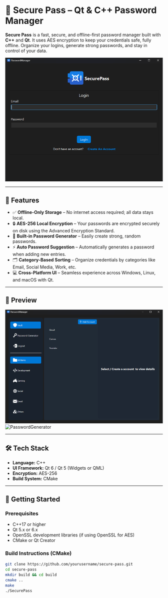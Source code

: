 # 🔐 Secure Pass – Qt & C++ Password Manager

**Secure Pass** is a fast, secure, and offline-first password manager built with **C++** and **Qt**. It uses AES encryption to keep your credentials safe, fully offline. Organize your logins, generate strong passwords, and stay in control of your data.

![Screenshot](app_preview/login_screenshot.png)

---

## 🚀 Features

- ✅ **Offline-Only Storage** – No internet access required; all data stays local.
- 🔒 **AES-256 Local Encryption** – Your passwords are encrypted securely on disk using the Advanced Encryption Standard.
- 🔑 **Built-in Password Generator** – Easily create strong, random passwords.
- ⚡ **Auto Password Suggestion** – Automatically generates a password when adding new entries.
- 🗂️ **Category-Based Sorting** – Organize credentials by categories like Email, Social Media, Work, etc.
- 💻 **Cross-Platform UI** – Seamless experience across Windows, Linux, and macOS with Qt.

---

## 📸 Preview

![Dashboard](app_preview/dashboard_screenshot.png)
![PasswordGenerator](app_preview/password_generator_screenshot)

---

## 🛠️ Tech Stack

- **Language:** C++
- **UI Framework:** Qt 6 / Qt 5 (Widgets or QML)
- **Encryption:** AES-256
- **Build System:** CMake

---

## 🔧 Getting Started

### Prerequisites

- C++17 or higher
- Qt 5.x or 6.x
- OpenSSL development libraries (if using OpenSSL for AES)
- CMake or Qt Creator

### Build Instructions (CMake)

```bash
git clone https://github.com/yourusername/secure-pass.git
cd secure-pass
mkdir build && cd build
cmake ..
make
./SecurePass
